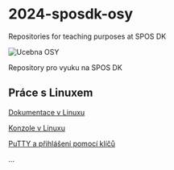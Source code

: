 # 2024-sposdk-osy
Repositories for teaching purposes at SPOS DK

![Ucebna OSY](./Smages/Images/osy-classroom.webp)

Repository pro vyuku na SPOS DK

## Práce s Linuxem

[Dokumentace v Linuxu](Docs/Linux_Dokumentace.md)

[Konzole v Linuxu](https://www.pslib.cz/milan.kerslager/Konzole_v_Linuxu)

[PuTTY a přihlášení pomocí klíčů](https://www.pslib.cz/milan.kerslager/PuTTY_a_přihlášení_pomocí_klíčů)

...